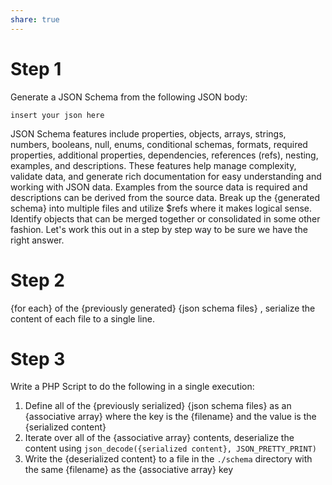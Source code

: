```yaml
---
share: true
---
```

# Step 1
Generate a JSON Schema from the following JSON body:
```
insert your json here
```
JSON Schema features include properties, objects, arrays, strings, numbers, booleans, null, enums, conditional schemas, formats, required properties, additional properties, dependencies, references (refs), nesting, examples, and descriptions. These features help manage complexity, validate data, and generate rich documentation for easy understanding and working with JSON data. Examples from the source data is required and descriptions can be derived from the source data. Break up the {generated schema} into multiple files and utilize $refs where it makes logical sense. Identify objects that can be merged together or consolidated in some other fashion. Let's work this out in a step by step way to be sure we have the right answer.

# Step 2
{for each} of the {previously generated} {json schema files} , serialize the content of each file to a single line.

# Step 3
Write a PHP Script to do the following in a single execution: 
1. Define all of the {previously serialized} {json schema files} as an {associative array} where the key is the {filename} and the value is the {serialized content} 
2. Iterate over all of the {associative array} contents, deserialize the content using `json_decode({serialized content}, JSON_PRETTY_PRINT)` 
3. Write the {deserialized content} to a file in the `./schema` directory with the same {filename} as the {associative array} key